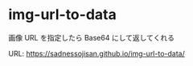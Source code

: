 # img-url-to-data

画像 URL を指定したら Base64 にして返してくれる

URL: https://sadnessojisan.github.io/img-url-to-data/
